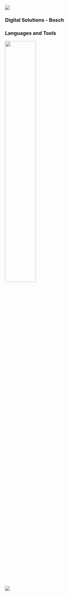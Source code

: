 <img src="https://user-images.githubusercontent.com/73097560/115834477-dbab4500-a447-11eb-908a-139a6edaec5c.gif">

### Digital Solutions - Bosch
### Languages and Tools

<div align="left">
<p>
    <a>
        <img src="https://skillicons.dev/icons?i=py,java,html,css,javascript,typescript,angular,react,threejs,vite,fastapi,blender,figma,vscode" width="45%" height="45%"/>
    </a>
</p>
</div>
<br>    
<img src="https://user-images.githubusercontent.com/73097560/115834477-dbab4500-a447-11eb-908a-139a6edaec5c.gif">


